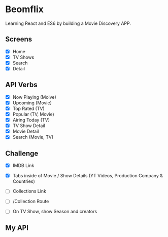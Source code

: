# Beomflix

Learning React and ES6 by building a Movie Discovery APP.

## Screens

- [x] Home
- [x] TV Shows
- [x] Search
- [x] Detail

## API Verbs

- [x] Now Playing (Moive)
- [x] Upcoming (Movie)
- [x] Top Rated (TV)
- [x] Popular (TV, Movie)
- [x] Airing Today (TV)
- [x] TV Show Detail
- [x] Movie Detail
- [x] Search (Movie, TV)

## Challenge

- [x] IMDB Link
- [x] Tabs inside of Movie / Show Details (YT Videos, Production Company & Countries)
- [ ] Collections Link
- [ ] /Collection Route
- [ ] On TV Show, show Season and creators


## My API
